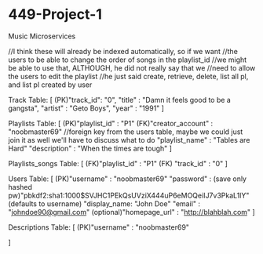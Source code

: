 # 449-Project-1
Music Microservices

//I think these will already be indexed automatically, so if we want
	//the users to be able to change the order of songs in the playlist_id
	//we might be able to use that, ALTHOUGH, he did not really say that we
	//need to allow the users to edit the playlist
	//he just said create, retrieve, delete, list all pl, and list pl created by user

Track Table:
[
	(PK)"track_id": "0",
	"title" : "Damn it feels good to be a gangsta",
	"artist" : "Geto Boys",
	"year" : "1991" 
]

Playlists Table:
[
	(PK)"playlist_id" : "P1"
	(FK)"creator_account" : "noobmaster69" //foreign key from the users table, maybe we could just join it as well we'll have to discuss what to do
	"playlist_name" : "Tables are Hard"
	"description" : "When the times are tough"
]

Playlists_songs Table:
[
	(FK)"playlist_id" : "P1"
	(FK) "track_id" : "0"
]

Users Table:
[
  (PK)"username" : "noobmaster69"
  "password" : (save only hashed pw)"pbkdf2:sha1:1000$SVJHC1PEkQsUVziX444uP6eMOQeiIJ7v3PkaL1lY"
  (defaults to username) "display_name: "John Doe"
  "email" : "johndoe90@gmail.com"
  (optional)"homepage_url" : "http://blahblah.com"
]

Descriptions Table: 
[
  (PK)"username" : "noobmaster69"
  
]
